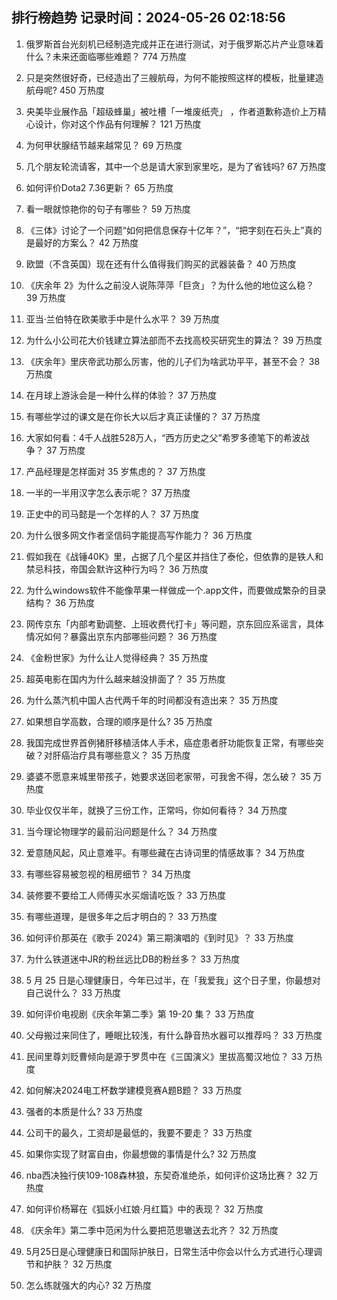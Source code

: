 
## 排行榜趋势 记录时间：2024-05-26 02:18:56
  
  1. 俄罗斯首台光刻机已经制造完成并正在进行测试，对于俄罗斯芯片产业意味着什么？未来还面临哪些难题？ 774 万热度
    
  2. 只是突然很好奇，已经造出了三艘航母，为何不能按照这样的模板，批量建造航母呢? 450 万热度
    
  3. 央美毕业展作品「超级蜂巢」被吐槽「一堆废纸壳」 ，作者道歉称造价上万精心设计，你对这个作品有何理解？ 121 万热度
    
  4. 为何甲状腺结节越来越常见？ 69 万热度
    
  5. 几个朋友轮流请客，其中一个总是请大家到家里吃，是为了省钱吗? 67 万热度
    
  6. 如何评价Dota2 7.36更新？ 65 万热度
    
  7. 看一眼就惊艳你的句子有哪些？ 59 万热度
    
  8. 《三体》讨论了一个问题“如何把信息保存十亿年？”，“把字刻在石头上”真的是最好的方案么？ 42 万热度
    
  9. 欧盟（不含英国）现在还有什么值得我们购买的武器装备？ 40 万热度
    
  10. 《庆余年 2》为什么之前没人说陈萍萍「巨贪」？为什么他的地位这么稳？ 39 万热度
    
  11. 亚当·兰伯特在欧美歌手中是什么水平？ 39 万热度
    
  12. 为什么小公司花大价钱建立算法部而不去找高校买研究生的算法？ 39 万热度
    
  13. 《庆余年》里庆帝武功那么厉害，他的儿子们为啥武功平平，甚至不会？ 38 万热度
    
  14. 在月球上游泳会是一种什么样的体验？ 37 万热度
    
  15. 有哪些学过的课文是在你长大以后才真正读懂的？ 37 万热度
    
  16. 大家如何看：4千人战胜528万人，“西方历史之父”希罗多德笔下的希波战争？ 37 万热度
    
  17. 产品经理是怎样面对 35 岁焦虑的？ 37 万热度
    
  18. 一半的一半用汉字怎么表示呢？ 37 万热度
    
  19. 正史中的司马懿是一个怎样的人？ 37 万热度
    
  20. 为什么很多网文作者坚信码字能提高写作能力？ 36 万热度
    
  21. 假如我在《战锤40K》里，占据了几个星区并挡住了泰伦，但依靠的是铁人和禁忌科技，帝国会默许这种行为吗？ 36 万热度
    
  22. 为什么windows软件不能像苹果一样做成一个.app文件，而要做成繁杂的目录结构？ 36 万热度
    
  23. 网传京东「内部考勤调整、上班收费代打卡」等问题，京东回应系谣言，具体情况如何？暴露出京东内部哪些问题？ 36 万热度
    
  24. 《金粉世家》为什么让人觉得经典？ 35 万热度
    
  25. 超英电影在国内为什么越来越没排面了？ 35 万热度
    
  26. 为什么蒸汽机中国人古代两千年的时间都没有造出来？ 35 万热度
    
  27. 如果想自学高数，合理的顺序是什么? 35 万热度
    
  28. 我国完成世界首例猪肝移植活体人手术，癌症患者肝功能恢复正常，有哪些突破？对肝癌治疗具有哪些意义？ 35 万热度
    
  29. 婆婆不愿意来城里带孩子，她要求送回老家带，可我舍不得，怎么破？ 35 万热度
    
  30. 毕业仅仅半年，就换了三份工作，正常吗，你如何看待？ 34 万热度
    
  31. 当今理论物理学的最前沿问题是什么？ 34 万热度
    
  32. 爱意随风起，风止意难平。有哪些藏在古诗词里的情感故事？ 34 万热度
    
  33. 有哪些容易被忽视的租房细节？ 34 万热度
    
  34. 装修要不要给工人师傅买水买烟请吃饭？ 33 万热度
    
  35. 有哪些道理，是很多年之后才明白的？ 33 万热度
    
  36. 如何评价那英在《歌手 2024》第三期演唱的《到时见》？ 33 万热度
    
  37. 为什么铁道迷中JR的粉丝远比DB的粉丝多？ 33 万热度
    
  38. 5 月 25 日是心理健康日，今年已过半，在「我爱我」这个日子里，你最想对自己说什么？ 33 万热度
    
  39. 如何评价电视剧《庆余年第二季》第 19-20 集？ 33 万热度
    
  40. 父母搬过来同住了，睡眠比较浅，有什么静音热水器可以推荐吗？ 33 万热度
    
  41. 民间里尊刘贬曹倾向是源于罗贯中在《三国演义》里拔高蜀汉地位？ 33 万热度
    
  42. 如何解决2024电工杯数学建模竞赛A题B题？ 33 万热度
    
  43. 强者的本质是什么? 33 万热度
    
  44. 公司干的最久，工资却是最低的，我要不要走？ 33 万热度
    
  45. 如果你实现了财富自由，你最想做的事情是什么? 32 万热度
    
  46. nba西决独行侠109-108森林狼，东契奇准绝杀，如何评价这场比赛？ 32 万热度
    
  47. 如何评价杨幂在《狐妖小红娘·月红篇》中的表现？ 32 万热度
    
  48. 《庆余年》第二季中范闲为什么要把范思辙送去北齐？ 32 万热度
    
  49. 5月25日是心理健康日和国际护肤日，日常生活中你会以什么方式进行心理调节和护肤？ 32 万热度
    
  50. 怎么练就强大的内心? 32 万热度
    